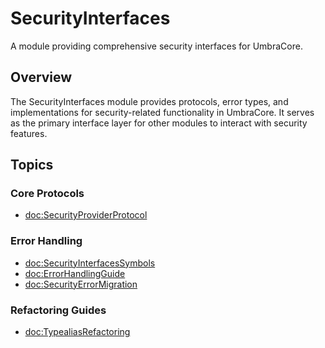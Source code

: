 # SecurityInterfaces

A module providing comprehensive security interfaces for UmbraCore.

## Overview

The SecurityInterfaces module provides protocols, error types, and implementations for security-related functionality in UmbraCore. It serves as the primary interface layer for other modules to interact with security features.

## Topics

### Core Protocols

- <doc:SecurityProviderProtocol>

### Error Handling

- <doc:SecurityInterfacesSymbols>
- <doc:ErrorHandlingGuide>
- <doc:SecurityErrorMigration>

### Refactoring Guides

- <doc:TypealiasRefactoring>
